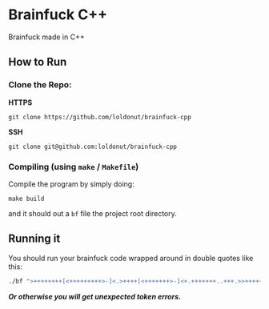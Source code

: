 # Brainfuck C++

Brainfuck made in C++

## How to Run

### Clone the Repo:

**HTTPS**

```sh-session
git clone https://github.com/loldonut/brainfuck-cpp
```

**SSH**

```sh-session
git clone git@github.com:loldonut/brainfuck-cpp
```

### Compiling (using `make` / `Makefile`)

Compile the program by simply doing:

```sh-session
make build
```

and it should out a `bf` file the project root directory.

## Running it

You should run your brainfuck code wrapped around in double quotes like this:

```bash
./bf ">++++++++[<+++++++++>-]<.>++++[<+++++++>-]<+.+++++++..+++.>>++++++[<+++++++>-]<++.------------.>++++++[<+++++++++>-]<+.<.+++.------.--------.>>>++++[<++++++++>-]<+."
```

***Or otherwise you will get unexpected token errors.***
